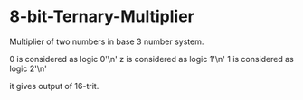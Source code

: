 # 8-bit-Ternary-Multiplier
Multiplier of two numbers in base 3 number system.

0 is considered as logic 0'\n'
z is considered as logic 1'\n'
1 is considered as logic 2'\n'

it gives output of 16-trit.

